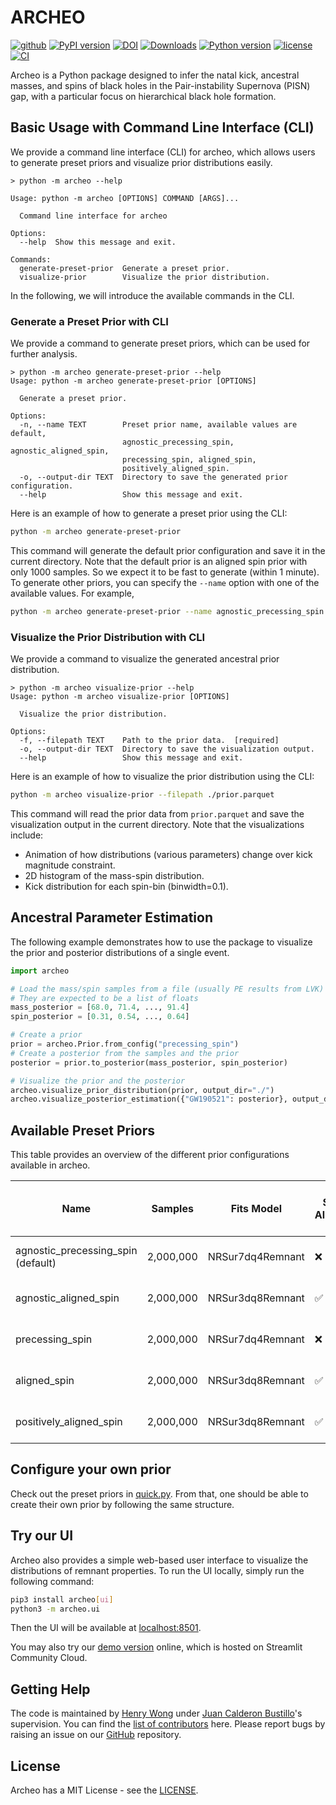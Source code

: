 # ARCHEO
[![github](https://img.shields.io/badge/GitHub-archeo-blue.svg)](https://github.com/wyhwong/archeo)
[![PyPI version](https://badge.fury.io/py/archeo.svg)](https://pypi.org/project/archeo/)
[![DOI](https://zenodo.org/badge/626377469.svg)](https://doi.org/10.5281/zenodo.14306853)
[![Downloads](https://img.shields.io/pepy/dt/archeo)](https://github.com/wyhwong/archeo)
[![Python version](https://img.shields.io/pypi/pyversions/archeo)](https://pypi.org/project/archeo/)
[![license](https://img.shields.io/badge/license-MIT-orange.svg)](https://github.com/wyhwong/archeo/blob/main/LICENSE)
[![CI](https://github.com/wyhwong/archeo/actions/workflows/main.yml/badge.svg)](https://github.com/wyhwong/archeo/actions/workflows/main.yml/)

Archeo is a Python package designed to infer the natal kick, ancestral masses, and spins of black holes in the Pair-instability Supernova (PISN) gap,
with a particular focus on hierarchical black hole formation.

## Basic Usage with Command Line Interface (CLI)

We provide a command line interface (CLI) for archeo, which allows users to generate preset priors and visualize prior distributions easily.

```
> python -m archeo --help

Usage: python -m archeo [OPTIONS] COMMAND [ARGS]...

  Command line interface for archeo

Options:
  --help  Show this message and exit.

Commands:
  generate-preset-prior  Generate a preset prior.
  visualize-prior        Visualize the prior distribution.
```

In the following,
we will introduce the available commands in the CLI.

### Generate a Preset Prior with CLI

We provide a command to generate preset priors, which can be used for further analysis.

```
> python -m archeo generate-preset-prior --help
Usage: python -m archeo generate-preset-prior [OPTIONS]

  Generate a preset prior.

Options:
  -n, --name TEXT        Preset prior name, available values are default,
                         agnostic_precessing_spin, agnostic_aligned_spin,
                         precessing_spin, aligned_spin,
                         positively_aligned_spin.
  -o, --output-dir TEXT  Directory to save the generated prior configuration.
  --help                 Show this message and exit.
```

Here is an example of how to generate a preset prior using the CLI:

```bash
python -m archeo generate-preset-prior
```

This command will generate the default prior configuration and save it in the current directory.
Note that the default prior is an aligned spin prior with only 1000 samples.
So we expect it to be fast to generate (within 1 minute).
To generate other priors, you can specify the `--name` option with one of the available values.
For example,

```bash
python -m archeo generate-preset-prior --name agnostic_precessing_spin
```

### Visualize the Prior Distribution with CLI

We provide a command to visualize the generated ancestral prior distribution.

```
> python -m archeo visualize-prior --help
Usage: python -m archeo visualize-prior [OPTIONS]

  Visualize the prior distribution.

Options:
  -f, --filepath TEXT    Path to the prior data.  [required]
  -o, --output-dir TEXT  Directory to save the visualization output.
  --help                 Show this message and exit.
```

Here is an example of how to visualize the prior distribution using the CLI:

```bash
python -m archeo visualize-prior --filepath ./prior.parquet
```

This command will read the prior data from `prior.parquet` and save the visualization output in the current directory.
Note that the visualizations include:
- Animation of how distributions (various parameters) change over kick magnitude constraint.
- 2D histogram of the mass-spin distribution.
- Kick distribution for each spin-bin (binwidth=0.1).

## Ancestral Parameter Estimation

The following example demonstrates how to use the package to visualize the prior and posterior distributions of a single event.

```python
import archeo

# Load the mass/spin samples from a file (usually PE results from LVK)
# They are expected to be a list of floats
mass_posterior = [68.0, 71.4, ..., 91.4]
spin_posterior = [0.31, 0.54, ..., 0.64]

# Create a prior
prior = archeo.Prior.from_config("precessing_spin")
# Create a posterior from the samples and the prior
posterior = prior.to_posterior(mass_posterior, spin_posterior)

# Visualize the prior and the posterior
archeo.visualize_prior_distribution(prior, output_dir="./")
archeo.visualize_posterior_estimation({"GW190521": posterior}, output_dir="./")
```

## Available Preset Priors

This table provides an overview of the different prior configurations available in archeo.

| Name | Samples  | Fits Model | Spin Aligned | Only Up-Aligned Spin | $\chi_1$ | $\chi_2$ | $\phi_1$ [rad] | $\phi_2$ [rad] | $\theta_1$ [rad] | $\theta_2$ [rad] | $m_1 [M_\odot]$ | $m_2 [M_\odot]$ | $q$ | Uniform in $q$ |
|------------------------------------|-----------|------------------|----|-----|-------|-------|------------|------------|-----------|-----------|---------|---------|-------|-----|
| agnostic_precessing_spin (default) | 2,000,000 | NRSur7dq4Remnant | ❌ | ❌ | 0 - 1 | 0 - 1 | 0 - $2\pi$ | 0 - $2\pi$ | 0 - $\pi$ | 0 - $\pi$ | 5 - 200 | 5 - 200 | 1 - 6 | ❌ |
| agnostic_aligned_spin              | 2,000,000 | NRSur3dq8Remnant | ✅ | ❌ | 0 - 1 | 0 - 1 | 0 - $2\pi$ | 0 - $2\pi$ | 0 - $\pi$ | 0 - $\pi$ | 5 - 200 | 5 - 200 | 1 - 6 | ❌ |
| precessing_spin                    | 2,000,000 | NRSur7dq4Remnant | ❌ | ❌ | 0 - 1 | 0 - 1 | 0 - $2\pi$ | 0 - $2\pi$ | 0 - $\pi$ | 0 - $\pi$ | 5 - 65  | 5 - 65  | 1 - 6 | ❌ |
| aligned_spin                       | 2,000,000 | NRSur3dq8Remnant | ✅ | ❌ | 0 - 1 | 0 - 1 | 0 - $2\pi$ | 0 - $2\pi$ | 0 - $\pi$ | 0 - $\pi$ | 5 - 65  | 5 - 65  | 1 - 6 | ❌ |
| positively_aligned_spin            | 2,000,000 | NRSur3dq8Remnant | ✅ | ✅ | 0 - 1 | 0 - 1 | 0 - $2\pi$ | 0 - $2\pi$ | 0 - $\pi$ | 0 - $\pi$ | 5 - 65  | 5 - 65  | 1 - 6 | ❌ |

## Configure your own prior

Check out the preset priors in [quick.py](https://github.com/wyhwong/archeo/blob/main/src/archeo/preset/quick.py). From that, one should be able to create their own prior by following the same structure.

## Try our UI

Archeo also provides a simple web-based user interface to visualize the distributions of remnant properties.
To run the UI locally, simply run the following command:

```bash
pip3 install archeo[ui]
python3 -m archeo.ui
```

Then the UI will be available at [localhost:8501](http://localhost:8501).

You may also try our [demo version](https://archeo.streamlit.app/) online, which is hosted on Streamlit Community Cloud.

## Getting Help

The code is maintained by [Henry Wong](https://github.com/wyhwong) under [Juan Calderon Bustillo](https://git.ligo.org/juan.calderonbustillo)'s supervision. You can find the [list of contributors](https://github.com/wyhwong/archeo/graphs/contributors) here. Please report bugs by raising an issue on our [GitHub](https://github.com/wyhwong/archeo) repository.

## License

Archeo has a MIT License - see the [LICENSE](https://github.com/wyhwong/archeo/blob/main/LICENSE).
